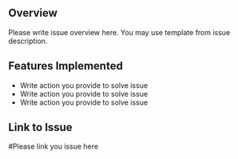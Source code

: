 ## Overview

Please write issue overview here. You may use template from issue description.

## Features Implemented

- Write action you provide to solve issue
- Write action you provide to solve issue
- Write action you provide to solve issue

## Link to Issue

#Please link you issue here

